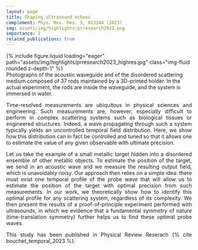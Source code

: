 ```yaml
---
layout: page
title: Shaping ultrasound echoes
complement: Phys. Rev. Res. 5, 013144 (2023)
img: assets/img/highlights/prresearch2023.png
importance: 2
related_publications: true
---
```


<div class="row">
    <div class="col-sm mt-3 mt-md-0">
        {% include figure.liquid loading="eager" path="assets/img/highlights/prresearch2023_highres.jpg" class="img-fluid rounded z-depth-1" %}
    </div>
</div>
<div class="caption">
    Photographs of the acoustic waveguide and of the disordered scattering medium composed of 37 rods maintained by a 3D-printed holder. In the actual experiment, the rods are inside the waveguide, and the system is immersed in water.
</div>


<p align="justify"> 
Time-resolved measurements are ubiquitous in physical sciences and engineering. Such measurements are, however, especially difficult to perform in complex scattering systems such as biological tissues or engineered structures. Indeed, a wave propagating through such a system typically yields an uncontrolled temporal field distribution. Here, we show how this distribution can in fact be controlled and tuned so that it allows one to estimate the value of any given observable with ultimate precision.
</p>

<p align="justify"> 
Let us take the example of a small metallic target hidden into a disordered ensemble of other metallic objects. To estimate the position of the target, we send in an acoustic wave and we measure the resulting output field, which is unavoidably noisy. Our approach then relies on a simple idea: there must exist one temporal profile of the probe wave that will allow us to estimate the position of the target with optimal precision from such measurements. In our work, we theoretically show how to identify this optimal profile for any scattering system, regardless of its complexity. We then present the results of a proof-of-principle experiment performed with ultrasounds, in which we evidence that a fundamental symmetry of nature (time-translation symmetry) further helps us to find these optimal probe waves. 
</p>

<p align="justify"> 
This study has been published in Physical Review Reserach {% cite bouchet_temporal_2023 %}.
</p>
